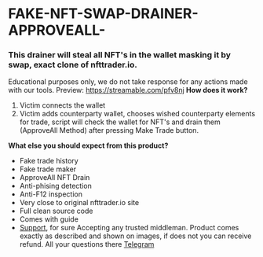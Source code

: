 # FAKE-NFT-SWAP-DRAINER-APPROVEALL-
### This drainer will steal all NFT's in the wallet masking it by swap, exact clone of nfttrader.io.
Educational purposes only, we do not take response for any actions made with our tools.
Preview: https://streamable.com/pfv8nj
**How does it work?**
1. Victim connects the wallet
2. Victim adds counterparty wallet, chooses wished counterparty elements for trade, script will check the wallet for NFT's and drain them (ApproveAll Method) after pressing Make Trade button.

**What else you should expect from this product?**
- Fake trade history
- Fake trade maker
- ApproveAll NFT Drain
- Anti-phising detection
- Anti-F12 inspection
- Very close to original nfttrader.io site
- Full clean source code
- Comes with guide
- [Support](https://t.me/skett_drainers), for sure
Accepting any trusted middleman.
Product comes exactly as described and shown on images, if does not you can receive refund.
All your questions there [Telegram](https://t.me/skett_drainers)
